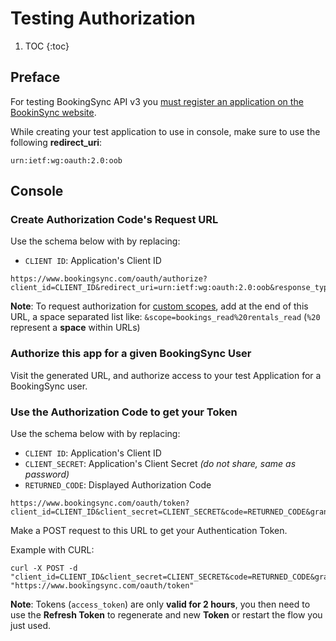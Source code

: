 # Testing Authorization

1. TOC
{:toc}

## Preface

For testing BookingSync API v3 you
[must register an application on the BookinSync website](/reference/requirements/).


While creating your test application to use in console,
make sure to use the following **redirect_uri**:

~~~
urn:ietf:wg:oauth:2.0:oob
~~~

## Console

### Create Authorization Code's Request URL

Use the schema below with by replacing:

* `CLIENT ID`: Application's Client ID

~~~
https://www.bookingsync.com/oauth/authorize?client_id=CLIENT_ID&redirect_uri=urn:ietf:wg:oauth:2.0:oob&response_type=code
~~~

**Note**: To request authorization for [custom scopes](/reference/authorization#scopes),
add at the end of this URL, a space separated list like:
`&scope=bookings_read%20rentals_read` (`%20` represent a **space** within URLs)

### Authorize this app for a given BookingSync User

Visit the generated URL, and authorize access to your test
Application for a BookingSync user.

### Use the Authorization Code to get your Token

Use the schema below with by replacing:

* `CLIENT ID`: Application's Client ID
* `CLIENT_SECRET`: Application's Client Secret _(do not share, same as password)_
* `RETURNED_CODE`: Displayed Authorization Code

~~~
https://www.bookingsync.com/oauth/token?client_id=CLIENT_ID&client_secret=CLIENT_SECRET&code=RETURNED_CODE&grant_type=authorization_code&redirect_uri=urn:ietf:wg:oauth:2.0:oob
~~~

Make a POST request to this URL to get your Authentication Token.

Example with CURL:

~~~
curl -X POST -d "client_id=CLIENT_ID&client_secret=CLIENT_SECRET&code=RETURNED_CODE&grant_type=authorization_code&redirect_uri=urn:ietf:wg:oauth:2.0:oob" "https://www.bookingsync.com/oauth/token"
~~~

**Note**: Tokens (`access_token`) are only **valid for 2 hours**, you then need to use the
**Refresh Token** to regenerate and new **Token** or restart the flow you just used.
